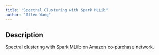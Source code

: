 ```yaml
---
title: "Spectral Clustering with Spark MLLib"
author: "Allen Wang"
---
```



## Description
Spectral clustering with Spark MLlib on Amazon  co-purchase network.
